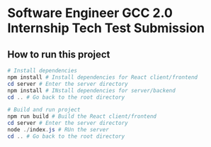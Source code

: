 # Software Engineer GCC 2.0 Internship Tech Test Submission

## How to run this project

```powershell
# Install dependencies
npm install # Install dependencies for React client/frontend
cd server # Enter the server directory
npm install # INstall dependencies for server/backend
cd .. # Go back to the root directory

# Build and run project
npm run build # Build the React client/frontend
cd server # Enter the server directory
node ./index.js # RUn the server
cd .. # Go back to the root directory
```

